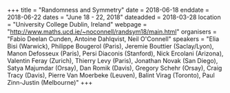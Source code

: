 +++
title = "Randomness and Symmetry"
date = 2018-06-18
enddate = 2018-06-22
dates = "June 18 - 22, 2018"
dateadded = 2018-03-28
location = "University College Dublin, Ireland"
webpage = "http://www.maths.ucd.ie/~noconnell/randsym18/main.html"
organisers = "Fabio Deelan Cunden, Antoine Dahlqvist, Neil O'Connell"
speakers = "Elia Bisi (Warwick), Philippe Bougerol (Paris), Jeremie Bouttier (Saclay/Lyon), Manon Defosseux (Paris), Persi Diaconis (Stanford), Nick Ercolani (Arizona), Valentin Feray (Zurich), Thierry Levy (Paris), Jonathan Novak (San Diego), Satya Majumdar (Orsay), Dan Romik (Davis), Gregory Schehr (Orsay), Craig Tracy (Davis), Pierre Van Moerbeke (Leuven), Balint Virag (Toronto), Paul Zinn-Justin (Melbourne)"
+++
